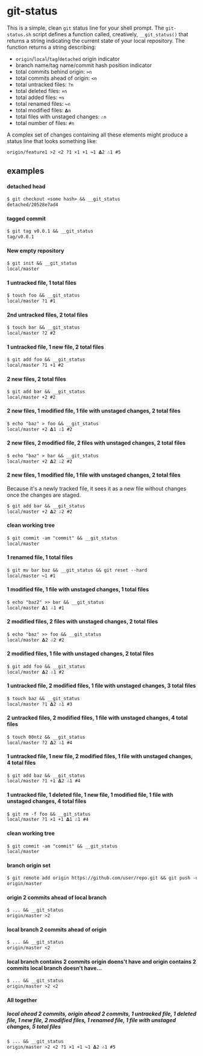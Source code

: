 # git-status

This is a simple, clean `git` status line for your shell prompt. The `git-status.sh` script defines a function called, creatively, `__git_status()` that returns a string indicating the current state of your local repository. The function returns a string describing:

* `origin`/`local`/`tag`/`detached` origin indicator
* branch name/tag name/commit hash position indicator
* total commits behind origin: `>n`
* total commits ahead of origin: `<n`
* total untracked files: `?n`
* total deleted files: `×n`
* total added files: `+n`
* total renamed files: `↪n`
* total modified files: `𝚫n`
* total files with unstaged changes: `∴n`
* total number of files: `#n`

A complex set of changes containing all these elements might produce a status line that looks something like:

```txt
origin/feature1 >2 <2 ?1 ×1 +1 ↪1 𝚫2 ∴1 #5
```

## examples

#### detached head
```txt
$ git checkout <some hash> && __git_status
detached/20528e7ad4
```

#### tagged commit
```txt
$ git tag v0.0.1 && __git_status
tag/v0.0.1
```

#### New empty repository
```txt
$ git init && __git_status
local/master
```

#### 1 untracked file, 1 total files
```txt
$ touch foo && __git_status
local/master ?1 #1
```

#### 2nd untracked files, 2 total files
```txt
$ touch bar && __git_status
local/master ?2 #2
```

#### 1 untracked file, 1 new file, 2 total files
```txt
$ git add foo && __git_status
local/master ?1 +1 #2
```

#### 2 new files, 2 total files
```txt
$ git add bar && __git_status
local/master +2 #2
```

#### 2 new files, 1 modified file, 1 file with unstaged changes, 2 total files
```txt
$ echo "baz" > foo && __git_status
local/master +2 𝚫1 ∴1 #2
```

#### 2 new files, 2 modified file, 2 files with unstaged changes, 2 total files
```txt
$ echo "baz" > bar && __git_status
local/master +2 𝚫2 ∴2 #2
```

#### 2 new files, 1 modified file, 1 file with unstaged changes, 2 total files

Because it's a newly tracked file, it sees it as a new file without changes once the changes are staged.

```txt
$ git add bar && __git_status
local/master +2 𝚫2 ∴2 #2
```

#### clean working tree
```txt
$ git commit -am "commit" && __git_status
local/master
```

#### 1 renamed file, 1 total files
```txt
$ git mv bar baz && __git_status && git reset --hard
local/master ↪1 #1
```

#### 1 modified file, 1 file with unstaged changes, 1 total files
```txt
$ echo "baz2" >> bar && __git_status
local/master 𝚫1 ∴1 #1
```

#### 2 modified files, 2 files with unstaged changes, 2 total files
```txt
$ echo "baz" >> foo && __git_status
local/master 𝚫2 ∴2 #2
```

#### 2 modified files, 1 file with unstaged changes, 2 total files
```txt
$ git add foo && __git_status
local/master 𝚫2 ∴1 #2
```

#### 1 untracked file, 2 modified files, 1 file with unstaged changes, 3 total files
```txt
$ touch baz && __git_status
local/master ?1 𝚫2 ∴1 #3
```

#### 2 untracked files, 2 modified files, 1 file with unstaged changes, 4 total files
```txt
$ touch 00ntz && __git_status
local/master ?2 𝚫2 ∴1 #4
```

#### 1 untracked file, 1 new file, 2 modified files, 1 file with unstaged changes, 4 total files
```txt
$ git add baz && __git_status
local/master ?1 +1 𝚫2 ∴1 #4
```

#### 1 untracked file, 1 deleted file, 1 new file, 1 modified file, 1 file with unstaged changes, 4 total files
```txt
$ git rm -f foo && __git_status
local/master ?1 ×1 +1 𝚫1 ∴1 #4
```

#### clean working tree
```txt
$ git commit -am "commit" && __git_status
local/master
```

#### branch origin set
```txt
$ git remote add origin https://github.com/user/repo.git && git push -u origin master && __git_status
origin/master
```

#### origin 2 commits ahead of local branch
```txt
$ ... && __git_status
origin/master >2
```

#### local branch 2 commits ahead of origin
```txt
$ ... && __git_status
origin/master <2
```

#### local branch contains 2 commits origin doens't have and origin contains 2 commits local branch doesn't have...
```txt
$ ... && __git_status
origin/master >2 <2
```

#### All together
##### local ahead 2 commits, origin ahead 2 commits, 1 untracked file, 1 deleted file, 1 new file, 2 modified files, 1 renamed file, 1 file with unstaged changes, 5 total files
```txt
$ ... && __git_status
origin/master >2 <2 ?1 ×1 +1 ↪1 𝚫2 ∴1 #5
```
